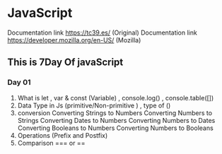 # JavaScript

Documentation link https://tc39.es/ (Original)
Documentation link https://developer.mozilla.org/en-US/ (Mozilla)

## This is 7Day Of javaScript

### Day 01

1. What is let , var & const (Variable) , console.log() , console.table([])
2. Data Type in Js (primitive/Non-primitive ) , type of ()
3. conversion
   Converting Strings to Numbers
   Converting Numbers to Strings
   Converting Dates to Numbers
   Converting Numbers to Dates
   Converting Booleans to Numbers
   Converting Numbers to Booleans
4. Operations (Prefix and Postfix)
5. Comparison === or ==
